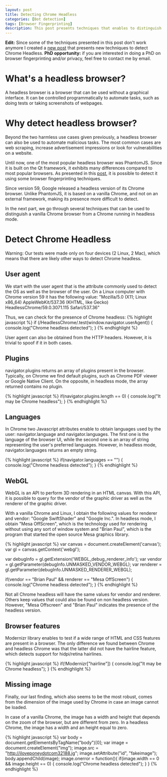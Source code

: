 ```yaml
---
layout: post
title: Detecting Chrome Headless
categories: [Bot detection]
tags: [Browser Fingerprinting]
description: This post presents techniques that enables to distinguish a vanilla Chrome browser from a Chrome browser running in headless mode.
---
```

**Edit:** Since some of the techniques presented in this post don't work anymore I created a <a href="{% post_url 2018-01-17-detect-chrome-headless-v2 %}"> new post</a> that presents new techniques to detect Chrome Headless. 
**PhD opportunity:** if you are interested in doing a PhD on browser fingerprinting and/or privacy, feel free to contact me by email.

# What's a headless browser?
A headless browser is a browser that can be used without a graphical interface.
It can be controlled programmatically to automate tasks, such as doing tests or taking screenshots of webpages.

# Why detect headless browser?
Beyond the two harmless use cases given previously, a headless browser can also be used to automate malicious tasks.
The most common cases are web scraping, increase advertisement impressions or look for vulnerabilities on a website.

Until now, one of the most popular headless browser was PhantomJS.
Since it is built on the Qt framework, it exhibits many differences compared to most popular browsers.
As presented in this <a href="https://blog.shapesecurity.com/2015/01/22/detecting-phantomjs-based-visitors/">post</a>, it is possible to detect it using some browser fingerprinting techniques.

Since version 59, Google released a headless version of its Chrome browser.
Unlike PhantomJS, it is based on a vanilla Chrome, and not on an external framework, making its presence more difficult to detect.

In the next part, we go through several techniques that can be used to distinguish a vanilla Chrome browser from a Chrome running in headless mode.

# Detect Chrome Headless
Warning: Our tests were made only on four devices (2 Linux, 2 Mac), which means that there are likely other ways to detect Chrome headless.

## User agent
We start with the user agent that is the attribute commonly used to detect the OS as well as the browser of the user.
On a Linux computer with Chrome version 59 it has the following value: "Mozilla/5.0 (X11; Linux x86_64) AppleWebKit/537.36 (KHTML, like Gecko) HeadlessChrome/59.0.3071.115 Safari/537.36"

Thus, we can check for the presence of Chrome headless: 
{% highlight javascript %}
if (/HeadlessChrome/.test(window.navigator.userAgent)) {
    console.log("Chrome headless detected");
}
{% endhighlight %}

User agent can also be obtained from the HTTP headers.
However, it is trivial to spoof if it in both cases.

## Plugins
navigator.plugins returns an array of plugins present in the browser.
Typically, on Chrome we find default plugins, such as Chrome PDF viewer or Google Native Client.
On the opposite, in headless mode, the array returned contains no plugin.

{% highlight javascript %}
if(navigator.plugins.length == 0) {
    console.log("It may be Chrome headless");
}
{% endhighlight %}

## Languages
In Chrome two Javascript attributes enable to obtain languages used by the user: navigator.language and navigator.languages.
The first one is the language of the browser UI, while the second one is an array of string
representing the user's preferred languages.
However, in headless mode, navigator.languages returns an empty string.

{% highlight javascript %}
if(navigator.languages == "") {
    console.log("Chrome headless detected");
}
{% endhighlight %}

## WebGL 
WebGL is an API to perform 3D rendering in an HTML canvas.
With this API, it is possible to query for the vendor of the graphic driver as well as the renderer of the graphic driver.

With a vanilla Chrome and Linux, I obtain the following values for renderer and vendor: "Google SwiftShader" and "Google Inc.".
In headless mode, I obtain "Mesa OffScreen", which is the technology used for rendering without using any sort of window system and "Brian Paul", which is the program that started the open source Mesa graphics library.

{% highlight javascript %}
var canvas = document.createElement('canvas');
var gl = canvas.getContext('webgl');

var debugInfo = gl.getExtension('WEBGL_debug_renderer_info');
var vendor = gl.getParameter(debugInfo.UNMASKED_VENDOR_WEBGL);
var renderer = gl.getParameter(debugInfo.UNMASKED_RENDERER_WEBGL);

if(vendor == "Brian Paul" && renderer == "Mesa OffScreen") {
    console.log("Chrome headless detected");
}
{% endhighlight %}

Not all Chrome headless will have the same values for vendor and renderer.
Others keep values that could also be found on non headless version.
However, "Mesa Offscreen" and "Brian Paul" indicates the presence of the headless version.


## Browser features
Modernizr library enables to test if a wide range of HTML and CSS features are present  in a browser.
The only difference we found between Chrome and headless Chrome was that the latter did not have the hairline feature, which detects support for hidpi/retina hairlines.

{% highlight javascript %}
if(!Modernizr["hairline"]) {
    console.log("It may be Chrome headless");
}
{% endhighlight %}


## Missing image
Finally, our last finding, which also seems to be the most robust, comes from the dimension of the image used by Chrome in case an image cannot be loaded.

In case of a vanilla Chrome, the image has a width and height that depends on the zoom of the browser, but are different from zero.
In a headless Chrome, the image has a width and an height equal to zero.

{% highlight javascript %}
var body = document.getElementsByTagName("body")[0];
var image = document.createElement("img");
image.src = "http://iloveponeydotcom32188.jg";
image.setAttribute("id", "fakeimage");
body.appendChild(image);
image.onerror = function(){
    if(image.width == 0 && image.height == 0) {
        console.log("Chrome headless detected");
    }
}
{% endhighlight %}